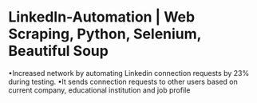 # LinkedIn-Automation | Web Scraping, Python, Selenium, Beautiful Soup
•Increased network by automating Linkedin connection requests by 23% during testing.
•It sends connection requests to other users based on current company, educational institution and job profile
